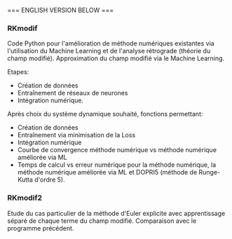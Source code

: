 === ENGLISH VERSION BELOW ===

### RKmodif ###

Code Python pour l'amélioration de méthode numériques existantes via l'utilisation du Machine Learning et de l'analyse rétrograde (théorie du champ modifié). Approximation du champ modifié via le Machine Learning.

Etapes:

- Création de données
- Entraînement de réseaux de neurones
- Intégration numérique.

Après choix du système dynamique souhaité, fonctions permettant:

- Création de données
- Entraînement via minimisation de la Loss
- Intégration numérique
- Courbe de convergence méthode numérique vs méthode numérique améliorée via ML
- Temps de calcul vs erreur numérique pour la méthode numérique, la méthode numérique améliorée via ML et DOPRI5 (méthode de Runge-Kutta d'ordre 5).

### RKmodif2 ###

Etude du cas particulier de la méthode d'Euler explicite avec apprentissage séparé de chaque terme du champ modifié. Comparaison avec le programme précédent.
